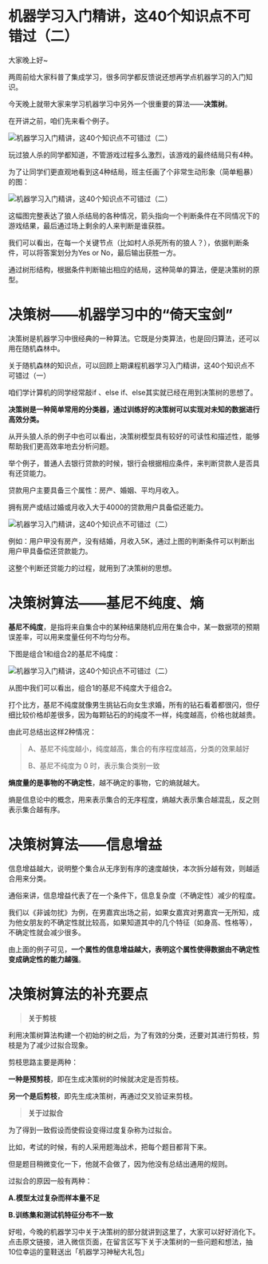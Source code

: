 # 机器学习入门精讲，这40个知识点不可错过（二）


大家晚上好~

两周前给大家科普了集成学习，很多同学都反馈说还想再学点机器学习的入门知识。

今天晚上就带大家来学习机器学习中另外一个很重要的算法——**决策树**。

在开讲之前，咱们先来看个例子。

![机器学习入门精讲，这40个知识点不可错过（二）](http://p1.pstatp.com/large/pgc-image/1524135569526ae05a266ec)

玩过狼人杀的同学都知道，不管游戏过程多么激烈，该游戏的最终结局只有4种。

为了让同学们更直观地看到这4种结局，班主任画了个非常生动形象（简单粗暴）的图：

![机器学习入门精讲，这40个知识点不可错过（二）](http://p3.pstatp.com/large/pgc-image/152413561412754f06e025b)

这幅图完整表达了狼人杀结局的各种情况，箭头指向一个判断条件在不同情况下的游戏结果，最后通过场上剩余的人来判断是谁获胜。

我们可以看出，在每一个关键节点（比如村人杀死所有的狼人？），依据判断条件，可以将答案划分为Yes or No，最后输出获胜一方。

通过树形结构，根据条件判断输出相应的结局，这种简单的算法，便是决策树的原型。

# **决策树——机器学习中的“倚天宝剑”**

决策树是机器学习中很经典的一种算法。它既是分类算法，也是回归算法，还可以用在随机森林中。

关于随机森林的知识点，可以回顾上期课程机器学习入门精讲，这40个知识点不可错过（一）

咱们学计算机的同学经常敲if 、else if、else其实就已经在用到决策树的思想了。

**决策树是一种简单常用的分类器，通过训练好的决策树可以实现对未知的数据进行高效分类。**

从开头狼人杀的例子中也可以看出，决策树模型具有较好的可读性和描述性，能够帮助我们更高效率地去分析问题。

举个例子，普通人去银行贷款的时候，银行会根据相应条件，来判断贷款人是否具有还贷能力。

贷款用户主要具备三个属性：房产、婚姻、平均月收入。

拥有房产或结过婚或月收入大于4000的贷款用户具备偿还能力。

![机器学习入门精讲，这40个知识点不可错过（二）](http://p3.pstatp.com/large/pgc-image/1524135680295fc05dc4f2b)

例如：用户甲没有房产，没有结婚，月收入5K，通过上图的判断条件可以判断出用户甲具备偿还贷款能力。

这整个判断还贷能力的过程，就用到了决策树的思想。

# **决策树算法——基尼不纯度、熵**

**基尼不纯度**，是指将来自集合中的某种结果随机应用在集合中，某一数据项的预期误差率，可以用来度量任何不均匀分布。  

下图是组合1和组合2的基尼不纯度：

![机器学习入门精讲，这40个知识点不可错过（二）](http://p1.pstatp.com/large/pgc-image/1524135763140e53cf3021a)

从图中我们可以看出，组合1的基尼不纯度大于组合2。

打个比方，基尼不纯度就像男生挑钻石向女生求婚，所有的钻石看着都很闪，但仔细比较价格却差很多，因为每颗钻石的的纯度不一样，纯度越高，价格也就越贵。

由此可总结出这样2种情况：

> A、基尼不纯度越小，纯度越高，集合的有序程度越高，分类的效果越好
>
> B、基尼不纯度为 0 时，表示集合类别一致

**熵度量的是事物的不确定性**，越不确定的事物，它的熵就越大。

熵是信息论中的概念，用来表示集合的无序程度，熵越大表示集合越混乱，反之则表示集合越有序。

# **决策树算法——信息增益**

信息增益越大，说明整个集合从无序到有序的速度越快，本次拆分越有效，则越适合用来分类。

通俗来讲，信息增益代表了在一个条件下，信息复杂度（不确定性）减少的程度。

我们以《非诚勿扰》为例，在男嘉宾出场之前，如果女嘉宾对男嘉宾一无所知，成为他女朋友的不确定性就比较高，如果知道其中的几个特征（如身高、性格等），不确定性就会减少很多。

由上面的例子可见，**一个属性的信息增益越大，表明这个属性使得数据由不确定性变成确定性的能力越强**。

# ****决策树算法的补充要点****<br>

> **关于剪枝**

利用决策树算法构建一个初始的树之后，为了有效的分类，还要对其进行剪枝，剪枝是为了减少过拟合现象。

剪枝思路主要是两种：

**一种是预剪枝**，即在生成决策树的时候就决定是否剪枝。

**另一个是后剪枝**，即先生成决策树，再通过交叉验证来剪枝。

> **关于过拟合**

为了得到一致假设而使假设变得过度复杂称为过拟合。

比如，考试的时候，有的人采用题海战术，把每个题目都背下来。

但是题目稍微变化一下，他就不会做了，因为他没有总结出通用的规则。

过拟合的原因一般有两种：

**A.模型太过复杂而样本量不足**

**B.训练集和测试机特征分布不一致**

好啦，今晚的机器学习中关于决策树的部分就讲到这里了，大家可以好好消化下。点击原文链接，进入微信页面，在留言区写下关于决策树的一些问题和想法，抽10位幸运的童鞋送出「机器学习神秘大礼包」
